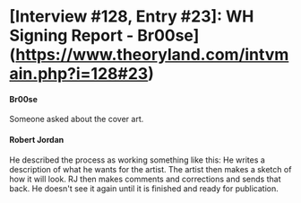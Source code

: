 # [Interview #128, Entry #23]: WH Signing Report - Br00se](https://www.theoryland.com/intvmain.php?i=128#23)

#### Br00se

Someone asked about the cover art.

#### Robert Jordan

He described the process as working something like this: He writes a description of what he wants for the artist. The artist then makes a sketch of how it will look. RJ then makes comments and corrections and sends that back. He doesn't see it again until it is finished and ready for publication.


